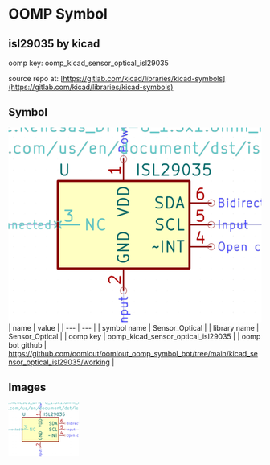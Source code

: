 # OOMP Symbol  
## isl29035  by kicad  
  
oomp key: oomp_kicad_sensor_optical_isl29035  
  
source repo at: [https://gitlab.com/kicad/libraries/kicad-symbols](https://gitlab.com/kicad/libraries/kicad-symbols)  
## Symbol  
  
[![working.png](working_600.png)](working.png)  
| name | value | 
| --- | --- | 
| symbol name | Sensor_Optical | 
| library name | Sensor_Optical | 
| oomp key | oomp_kicad_sensor_optical_isl29035 | 
| oomp bot github | https://github.com/oomlout/oomlout_oomp_symbol_bot/tree/main/kicad_sensor_optical_isl29035/working | 
## Images  
  
[![working.png](working_140.png)](working.png)  
